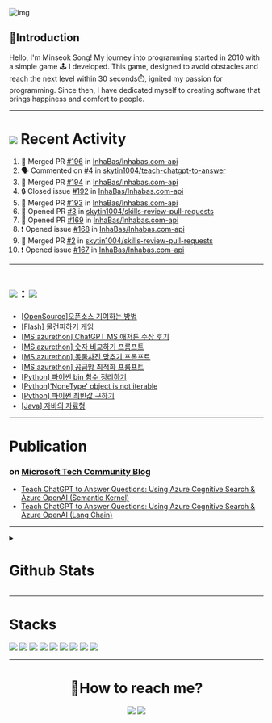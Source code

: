 ![img](https://drive.google.com/uc?id=16yz0C5K0SjXjY1iLsgVs0I3li6E5JivQ)

## 🚀Introduction
Hello, I'm Minseok Song! My journey into programming started in 2010 with a simple game 🕹️ I developed. This game, designed to avoid obstacles and reach the next level within 30 seconds⏱️, ignited my passion for programming. Since then, I have dedicated myself to creating software that brings happiness and comfort to people.

<div align=left> 
  
---
# <img src = "https://media.giphy.com/media/Zk7NohN48uod30MDtv/giphy.gif" width = '40' /> Recent Activity 
<!--START_SECTION:activity-->
1. 🎉 Merged PR [#196](https://github.com/InhaBas/Inhabas.com-api/pull/196) in [InhaBas/Inhabas.com-api](https://github.com/InhaBas/Inhabas.com-api)
2. 🗣 Commented on [#4](https://github.com/skytin1004/teach-chatgpt-to-answer/issues/4#issuecomment-1871651806) in [skytin1004/teach-chatgpt-to-answer](https://github.com/skytin1004/teach-chatgpt-to-answer)
3. 🎉 Merged PR [#194](https://github.com/InhaBas/Inhabas.com-api/pull/194) in [InhaBas/Inhabas.com-api](https://github.com/InhaBas/Inhabas.com-api)
4. 🔒 Closed issue [#192](https://github.com/InhaBas/Inhabas.com-api/issues/192) in [InhaBas/Inhabas.com-api](https://github.com/InhaBas/Inhabas.com-api)
5. 🎉 Merged PR [#193](https://github.com/InhaBas/Inhabas.com-api/pull/193) in [InhaBas/Inhabas.com-api](https://github.com/InhaBas/Inhabas.com-api)
6. 💪 Opened PR [#3](https://github.com/skytin1004/skills-review-pull-requests/pull/3) in [skytin1004/skills-review-pull-requests](https://github.com/skytin1004/skills-review-pull-requests)
7. 💪 Opened PR [#169](https://github.com/InhaBas/Inhabas.com-api/pull/169) in [InhaBas/Inhabas.com-api](https://github.com/InhaBas/Inhabas.com-api)
8. ❗ Opened issue [#168](https://github.com/InhaBas/Inhabas.com-api/issues/168) in [InhaBas/Inhabas.com-api](https://github.com/InhaBas/Inhabas.com-api)
9. 🎉 Merged PR [#2](https://github.com/skytin1004/skills-review-pull-requests/pull/2) in [skytin1004/skills-review-pull-requests](https://github.com/skytin1004/skills-review-pull-requests)
10. ❗ Opened issue [#167](https://github.com/InhaBas/Inhabas.com-api/issues/167) in [InhaBas/Inhabas.com-api](https://github.com/InhaBas/Inhabas.com-api)
<!--END_SECTION:activity-->
---
</div> 

# <img src = "https://media.giphy.com/media/oeHA6e7uVHUZy/giphy.gif" width = '35' /> : <a href="https://skytin1004.github.io/" target="_blank"><img height="35em" src="https://img.shields.io/badge/Skytin1004 Engineering Blog-D0A9F5?style=flat-square&logo=GitHub&logoColor=white&link=https://skyytin1004.github.io/"/></a>

<!-- BLOG-POST-LIST:START -->
- [[OpenSource]오픈소스 기여하는 방법](https://skytin1004.github.io/contribution/iceberg/2023/08/25/opensourceway.html)
- [[Flash] 물건피하기 게임](https://skytin1004.github.io/flash/2023/06/13/flash-avoidobject.html)
- [[MS azurethon] ChatGPT MS 애저톤 수상 후기](https://skytin1004.github.io/competition/2023/04/29/MSazurethon.html)
- [[MS azurethon] 숫자 비교하기 프롬프트](https://skytin1004.github.io/prompt/competition/2023/04/26/compare-number.html)
- [[MS azurethon] 동물사진 맞추기 프롬프트](https://skytin1004.github.io/prompt/competition/2023/04/26/animal-guess.html)
- [[MS azurethon] 공급망 최적화 프롬프트](https://skytin1004.github.io/prompt/competition/2023/04/26/OPM-prompt.html)
- [[Python] 파이썬 bin 함수 정리하기](https://skytin1004.github.io/python/2023/04/09/bin.html)
- [[Python]&#39;NoneType&#39; object is not iterable](https://skytin1004.github.io/error/2023/04/08/nonetype-error.html)
- [[Python] 파이썬 최빈값 구하기](https://skytin1004.github.io/python/2023/04/06/sol-mode.html)
- [[Java] 자바의 자료형](https://skytin1004.github.io/java/2023/04/02/data-type-java.html)
<!-- BLOG-POST-LIST:END -->
---
# Publication
### on [Microsoft Tech Community Blog](https://techcommunity.microsoft.com/t5/custom/page/page-id/Blogs)
- [Teach ChatGPT to Answer Questions: Using Azure Cognitive Search & Azure OpenAI (Semantic Kernel)](https://techcommunity.microsoft.com/t5/educator-developer-blog/teach-chatgpt-to-answer-questions-using-azure-cognitive-search/ba-p/3985395?wt.mc_id=studentamb_279723)
- [Teach ChatGPT to Answer Questions: Using Azure Cognitive Search & Azure OpenAI (Lang Chain)](https://techcommunity.microsoft.com/t5/educator-developer-blog/teach-chatgpt-to-answer-questions-using-azure-cognitive-search/ba-p/3969713?wt.mc_id=studentamb_279723)
 ---
<details>
<summary><h1>Github Stats</h1></summary>

![](http://github-profile-summary-cards.vercel.app/api/cards/profile-details?username=skytin1004&theme=vue)
![](http://github-profile-summary-cards.vercel.app/api/cards/stats?username=skytin1004&theme=vue)
![](http://github-profile-summary-cards.vercel.app/api/cards/most-commit-language?username=skytin1004&theme=vue&exclude=HTML)
![](https://raw.githubusercontent.com/skytin1004/github-stats/master/generated/overview.svg#gh-light-mode-only)
![](https://raw.githubusercontent.com/skytin1004/github-stats/master/generated/languages.svg#gh-light-mode-only)
</details>

---
<h1>Stacks</h1>
<code><img height="20" src="https://cdn.jsdelivr.net/npm/simple-icons@3.12.2/icons/python.svg"></code>
<code><img height="20" src="https://cdn.jsdelivr.net/npm/simple-icons@3.12.2/icons/pycharm.svg"></code>
<code><img height="20" src="https://cdn.jsdelivr.net/npm/simple-icons@3.12.2/icons/django.svg"></code>
<code><img height="20" src="https://cdn.jsdelivr.net/npm/simple-icons@3.12.2/icons/java.svg"></code>
<code><img height="20" src="https://cdn.jsdelivr.net/npm/simple-icons@3.12.2/icons/spring.svg"></code>
<code><img height="20" src="https://cdn.jsdelivr.net/npm/simple-icons@3.12.2/icons/git.svg"></code>
<code><img height="20" src="https://cdn.jsdelivr.net/npm/simple-icons@3.12.2/icons/mysql.svg"></code>
<code><img height="20" src="https://cdn.jsdelivr.net/npm/simple-icons@3.12.2/icons/mariadb.svg"></code>
<code><img height="20" src="https://cdn.jsdelivr.net/npm/simple-icons@3.12.2/icons/linux.svg"></code>

---
<div align=center><h1>🛫How to reach me?</h1></div>
<div align=center> 
<a href="https://skytin1004.github.io/about.html" target="_blank"><img height="30em" src="https://img.shields.io/badge/Skytin1004.Portfolio-D0A9F5?style=flat-square&logo=GitHub&logoColor=white&link=https://skyytin1004.github.io/"/></a>
  <a href="mailto:skytin1004@gmail.com"><img height="30em" src="https://img.shields.io/badge/Gmail-F08080?style=flat-square&logo=Gmail&logoColor=white&link=mailto:skytin1004@gmail.com"/></a></p>
<div>


